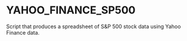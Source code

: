 YAHOO_FINANCE_SP500
===================

Script that produces a spreadsheet of S&amp;P 500 stock data using Yahoo Finance data.
